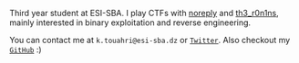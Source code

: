 ---
---

Third year student at ESI-SBA.
I play CTFs with [noreply](https://ctftime.org/team/210760) and [th3_r0n1ns](https://ctftime.org/team/206619),
mainly interested in binary exploitation and reverse engineering.

You can contact me at `k.touahri@esi-sba.dz` or [`Twitter`](https://twitter.com/itskarudo). Also checkout my [`GitHub`](https://github.com/itskarudo) :)
